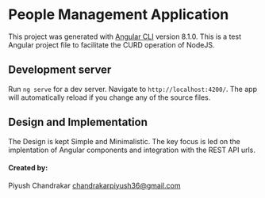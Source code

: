 # People Management Application

This project was generated with [Angular CLI](https://github.com/angular/angular-cli) version 8.1.0.
This is a test Angular project file to facilitate the CURD operation of NodeJS.

## Development server

Run `ng serve` for a dev server. Navigate to `http://localhost:4200/`. The app will automatically reload if you change any of the source files.

## Design and Implementation
The Design is kept Simple and Minimalistic. The key focus is led on the implentation of Angular components and integration with the REST API urls.

#### Created by: 
Piyush Chandrakar
chandrakarpiyush36@gmail.com
